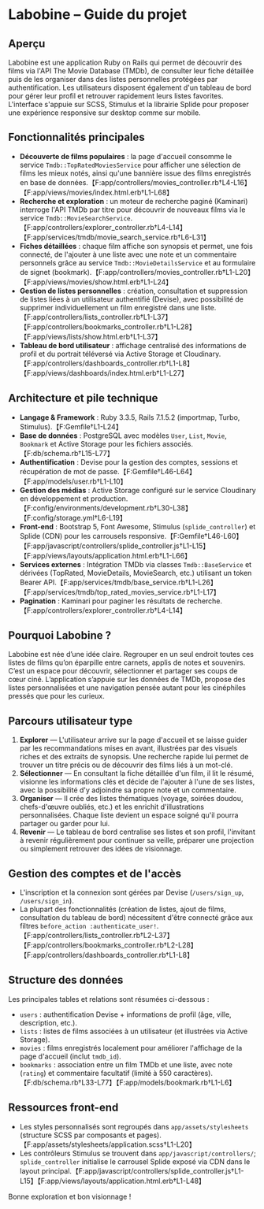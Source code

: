 # Labobine – Guide du projet

## Aperçu
Labobine est une application Ruby on Rails qui permet de découvrir des films via l'API The Movie Database (TMDb), de consulter leur fiche détaillée puis de les organiser dans des listes personnelles protégées par authentification. Les utilisateurs disposent également d'un tableau de bord pour gérer leur profil et retrouver rapidement leurs listes favorites. L'interface s'appuie sur SCSS, Stimulus et la librairie Splide pour proposer une expérience responsive sur desktop comme sur mobile.

## Fonctionnalités principales
- **Découverte de films populaires** : la page d'accueil consomme le service `Tmdb::TopRatedMoviesService` pour afficher une sélection de films les mieux notés, ainsi qu'une bannière issue des films enregistrés en base de données.【F:app/controllers/movies_controller.rb†L4-L16】【F:app/views/movies/index.html.erb†L1-L68】
- **Recherche et exploration** : un moteur de recherche paginé (Kaminari) interroge l'API TMDb par titre pour découvrir de nouveaux films via le service `Tmdb::MovieSearchService`.【F:app/controllers/explorer_controller.rb†L4-L14】【F:app/services/tmdb/movie_search_service.rb†L6-L31】
- **Fiches détaillées** : chaque film affiche son synopsis et permet, une fois connecté, de l'ajouter à une liste avec une note et un commentaire personnels grâce au service `Tmdb::MovieDetailsService` et au formulaire de signet (bookmark).【F:app/controllers/movies_controller.rb†L1-L20】【F:app/views/movies/show.html.erb†L1-L24】
- **Gestion de listes personnelles** : création, consultation et suppression de listes liées à un utilisateur authentifié (Devise), avec possibilité de supprimer individuellement un film enregistré dans une liste.【F:app/controllers/lists_controller.rb†L1-L37】【F:app/controllers/bookmarks_controller.rb†L1-L28】【F:app/views/lists/show.html.erb†L1-L37】
- **Tableau de bord utilisateur** : affichage centralisé des informations de profil et du portrait téléversé via Active Storage et Cloudinary.【F:app/controllers/dashboards_controller.rb†L1-L8】【F:app/views/dashboards/index.html.erb†L1-L27】

## Architecture et pile technique
- **Langage & Framework** : Ruby 3.3.5, Rails 7.1.5.2 (importmap, Turbo, Stimulus).【F:Gemfile†L1-L24】
- **Base de données** : PostgreSQL avec modèles `User`, `List`, `Movie`, `Bookmark` et Active Storage pour les fichiers associés.【F:db/schema.rb†L15-L77】
- **Authentification** : Devise pour la gestion des comptes, sessions et récupération de mot de passe.【F:Gemfile†L46-L64】【F:app/models/user.rb†L1-L10】
- **Gestion des médias** : Active Storage configuré sur le service Cloudinary en développement et production.【F:config/environments/development.rb†L30-L38】【F:config/storage.yml†L6-L19】
- **Front-end** : Bootstrap 5, Font Awesome, Stimulus (`splide_controller`) et Splide (CDN) pour les carrousels responsive.【F:Gemfile†L46-L60】【F:app/javascript/controllers/splide_controller.js†L1-L15】【F:app/views/layouts/application.html.erb†L1-L66】
- **Services externes** : Intégration TMDb via classes `Tmdb::BaseService` et dérivées (TopRated, MovieDetails, MovieSearch, etc.) utilisant un token Bearer API.【F:app/services/tmdb/base_service.rb†L1-L26】【F:app/services/tmdb/top_rated_movies_service.rb†L1-L17】
- **Pagination** : Kaminari pour paginer les résultats de recherche.【F:app/controllers/explorer_controller.rb†L4-L14】

## Pourquoi Labobine ?
Labobine est née d’une idée claire. Regrouper en un seul endroit toutes ces listes de films qu’on éparpille entre carnets, applis de notes et souvenirs.
C’est un espace pour découvrir, sélectionner et partager ses coups de cœur ciné. L’application s’appuie sur les données de TMDb, propose des listes personnalisées et une navigation pensée autant pour les cinéphiles pressés que pour les curieux.

## Parcours utilisateur type
1. **Explorer** — L'utilisateur arrive sur la page d'accueil et se laisse guider par les recommandations mises en avant, illustrées par des visuels riches et des extraits de synopsis. Une recherche rapide lui permet de trouver un titre précis ou de découvrir des films liés à un mot-clé.
2. **Sélectionner** — En consultant la fiche détaillée d'un film, il lit le résumé, visionne les informations clés et décide de l'ajouter à l'une de ses listes, avec la possibilité d'y adjoindre sa propre note et un commentaire.
3. **Organiser** — Il crée des listes thématiques (voyage, soirées doudou, chefs-d'œuvre oubliés, etc.) et les enrichit d'illustrations personnalisées. Chaque liste devient un espace soigné qu'il pourra partager ou garder pour lui.
4. **Revenir** — Le tableau de bord centralise ses listes et son profil, l'invitant à revenir régulièrement pour continuer sa veille, préparer une projection ou simplement retrouver des idées de visionnage.

## Gestion des comptes et de l'accès
- L'inscription et la connexion sont gérées par Devise (`/users/sign_up`, `/users/sign_in`).
- La plupart des fonctionnalités (création de listes, ajout de films, consultation du tableau de bord) nécessitent d'être connecté grâce aux filtres `before_action :authenticate_user!`.【F:app/controllers/lists_controller.rb†L2-L37】【F:app/controllers/bookmarks_controller.rb†L2-L28】【F:app/controllers/dashboards_controller.rb†L1-L8】

## Structure des données
Les principales tables et relations sont résumées ci-dessous :
- `users` : authentification Devise + informations de profil (âge, ville, description, etc.).
- `lists` : listes de films associées à un utilisateur (et illustrées via Active Storage).
- `movies` : films enregistrés localement pour améliorer l'affichage de la page d'accueil (inclut `tmdb_id`).
- `bookmarks` : association entre un film TMDb et une liste, avec note (`rating`) et commentaire facultatif (limité à 550 caractères).【F:db/schema.rb†L33-L77】【F:app/models/bookmark.rb†L1-L6】

## Ressources front-end
- Les styles personnalisés sont regroupés dans `app/assets/stylesheets` (structure SCSS par composants et pages).【F:app/assets/stylesheets/application.scss†L1-L20】
- Les contrôleurs Stimulus se trouvent dans `app/javascript/controllers/`; `splide_controller` initialise le carrousel Splide exposé via CDN dans le layout principal.【F:app/javascript/controllers/splide_controller.js†L1-L15】【F:app/views/layouts/application.html.erb†L1-L48】

Bonne exploration et bon visionnage !
